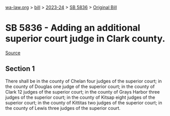[wa-law.org](/) > [bill](/bill/) > [2023-24](/bill/2023-24/) > [SB 5836](/bill/2023-24/sb/5836/) > [Original Bill](/bill/2023-24/sb/5836/1/)

# SB 5836 - Adding an additional superior court judge in Clark county.

[Source](http://lawfilesext.leg.wa.gov/biennium/2023-24/Pdf/Bills/Senate%20Bills/5836.pdf)

## Section 1
There shall be in the county of Chelan four judges of the superior court; in the county of Douglas one judge of the superior court; in the county of Clark 12 judges of the superior court; in the county of Grays Harbor three judges of the superior court; in the county of Kitsap eight judges of the superior court; in the county of Kittitas two judges of the superior court; in the county of Lewis three judges of the superior court.
